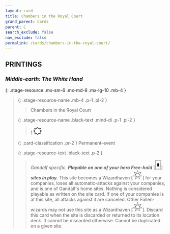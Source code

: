 ```yaml
---
layout: card
title: Chambers in the Royal Court
grand_parent: Cards
parent: C
search_exclude: false
nav_exclude: false
permalink: /cards/chambers-in-the-royal-court/
---
```


## PRINTINGS


### _Middle-earth: The White Hand_

{: .stage-resource .mx-sm-6 .mx-md-8 .mx-lg-10 .mb-4 }
> {: .stage-resource-name .mb-4 .p-1 .pl-2 }
> > <div class="card-mp"></div>
> > <div class="card-name">Chambers in the Royal Court</div>
>
> {: .stage-resource-name .black-text .mind-di .p-1 .pl-2 }
> > 1 ![](/assets/images/stage-point.svg)
>
> {: .card-classification .pr-2 }
> Permanent-event
>
> {: .stage-resource-text .black-text .p-2 }
> > _Gandalf specific._ ***Playable on one of your hero Free-hold*** <nobr>[<img src="/assets/images/free-hold.svg">]</nobr> ***sites in play.*** This site becomes a Wizardhaven <nobr>[<img src="/assets/images/free-haven.svg">]</nobr> for your companies, loses all automatic-attacks against your companies, and is one of Gandalf's home sites. Nothing is considered playable as written on the site card. If one of your companies is at this site, all attacks against it are canceled. Other Fallen-wizards may not use this site as a Wizardhaven <nobr>[<img src="/assets/images/free-haven.svg">]</nobr>. Discard this card when the site is discarded or returned to its location deck. It cannot be discarded otherwise. Cannot be duplicated on a given site. 
> 
